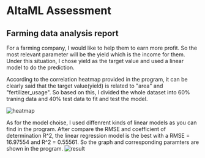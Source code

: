 # AltaML Assessment
## Farming data analysis report

For a farming company, I would like to help them to earn more profit. So the most relevant parameter will be the yield which is the income for them. Under this situation, I chose yield as the target value and used a linear model to do the prediction.

According to the correlation heatmap provided in the program, it can be clearly said that the target value(yield) is related to "area" and "fertilizer_usage". So based on this, I divided the whole dataset into 60% traning data and 40% test data to fit and test the model.

![heatmap](https://user-images.githubusercontent.com/22019482/52683605-8fc3f380-2f00-11e9-879d-777c95dd9be1.png)

As for the model choise, I used diffenrent kinds of linear models as you can find in the program. After compare the RMSE and coefficient of determination R^2, the linear regression model is the best with a RMSE = 16.97554 and R^2 = 0.55561. So the graph and corresponding paramters are shown in the program.
![result](https://user-images.githubusercontent.com/22019482/52683608-90f52080-2f00-11e9-8074-5307f2d58e51.png)
